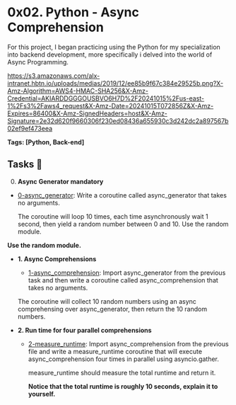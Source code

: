 #  0x02. Python - Async Comprehension  

For this project, I began practicing using the Python for my specialization into backend development, more specifically i delved into the world of Async Programming.

https://s3.amazonaws.com/alx-intranet.hbtn.io/uploads/medias/2019/12/ee85b9f67c384e29525b.png?X-Amz-Algorithm=AWS4-HMAC-SHA256&X-Amz-Credential=AKIARDDGGGOUSBVO6H7D%2F20241015%2Fus-east-1%2Fs3%2Faws4_request&X-Amz-Date=20241015T072856Z&X-Amz-Expires=86400&X-Amz-SignedHeaders=host&X-Amz-Signature=2e32d620f9660306f230ed08436a655930c3d242dc2a897567b02ef9ef473eea


**Tags: [Python, Back-end]**

## Tasks :page_with_curl:



0. **Async Generator mandatory**
  * [0-async_generator](./0-async_generator.py): Write a coroutine called async_generator that takes no arguments.

    The coroutine will loop 10 times, each time asynchronously wait 1 second, then yield a random number between 0 and 10. Use the random module. 

  **Use the random module.**



* **1. Async Comprehensions**
    * [1-async_comprehension](./1-async_comprehension.py): Import async_generator from the previous task and then write a coroutine called async_comprehension that takes no arguments.

    The coroutine will collect 10 random numbers using an async comprehensing over async_generator, then return the 10 random numbers.




* **2. Run time for four parallel comprehensions**
  * [2-measure_runtime](./2-measure_runtime.py): Import async_comprehension from the previous file and write a measure_runtime coroutine that will execute async_comprehension four times in parallel using asyncio.gather.

    measure_runtime should measure the total runtime and return it.

    **Notice that the total runtime is roughly 10 seconds, explain it to yourself.**